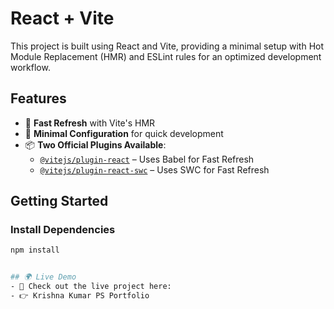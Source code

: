 # React + Vite

This project is built using React and Vite, providing a minimal setup with Hot Module Replacement (HMR) and ESLint rules for an optimized development workflow.

## Features

- 🚀 **Fast Refresh** with Vite's HMR  
- 🔧 **Minimal Configuration** for quick development  
- 📦 **Two Official Plugins Available**:
  - [`@vitejs/plugin-react`](https://github.com/vitejs/vite-plugin-react) – Uses Babel for Fast Refresh  
  - [`@vitejs/plugin-react-swc`](https://github.com/vitejs/vite-plugin-react-swc) – Uses SWC for Fast Refresh  

## Getting Started

### Install Dependencies
```sh
npm install


## 🌍 Live Demo
- 🚀 Check out the live project here:
- 👉 Krishna Kumar PS Portfolio
